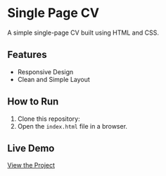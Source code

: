 # Single Page CV

A simple single-page CV built using HTML and CSS.

## Features

- Responsive Design
- Clean and Simple Layout

## How to Run

1. Clone this repository:
2. Open the `index.html` file in a browser.

## Live Demo

[View the Project](https://roadmap.sh/projects/single-page-cv)
